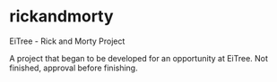 # rickandmorty
EiTree  -  Rick and Morty Project

A project that began to be developed for an opportunity at EiTree.
Not finished, approval before finishing.
